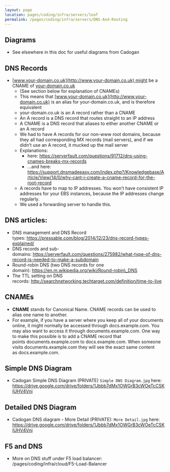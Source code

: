 ```yaml
---
layout: page
location: pages/coding/infra/servers/leaf
permalink: /pages/coding/infra/servers/DNS-And-Routing
---
```

## Diagrams

  - See elsewhere in this doc for useful diagrams from Cadogan

## DNS Records

  - [www.your-domain.co.uk](http://www.your-domain.co.uk) might be a
    CNAME
    of [<span class="underline">your-domain.co.uk</span>](http://iguanas.co.uk/)
      - (See section below for explanation of CNAMEs)
      - This means that
        [www.your-domain.co.uk](http://www.your-domain.co.uk) is an
        alias for your-domain.co.uk, and is therefore equivalent
      - your-domain.co.uk is an A record rather than a CNAME
      - An A record is a DNS record that routes straight to an IP
        address
      - A CNAME is a DNS record that aliases to either another CNAME or
        an A record
      - We had to have A records for our non-www root domains, because
        they all had corresponding MX records (mail servers), and if we
        didn’t use an A record, it mucked up the mail server
      - Explanations:
          - <span class="underline">here:
            <https://serverfault.com/questions/91712/dns-using-cnames-breaks-mx-records></span>
          - …and here:
            [<span class="underline">https://support.dnsmadeeasy.com/index.php?/Knowledgebase/Article/View/14/0/why-cant-i-create-a-cname-record-for-the-root-record</span>](https://support.dnsmadeeasy.com/index.php?/Knowledgebase/Article/View/14/0/why-cant-i-create-a-cname-record-for-the-root-record)
      - A records have to map to IP addresses. You won’t have consistent
        IP addresses for your EBS instances, because the IP addresses
        change regularly.
      - We used a forwarding server to handle this.

## DNS articles:

  - DNS management and DNS Record
    types: [<span class="underline">https://pressable.com/blog/2014/12/23/dns-record-types-explained/</span>](https://pressable.com/blog/2014/12/23/dns-record-types-explained/)
  - DNS records and
    sub-domains: [<span class="underline">https://serverfault.com/questions/275982/what-type-of-dns-record-is-needed-to-make-a-subdomain</span>](https://serverfault.com/questions/275982/what-type-of-dns-record-is-needed-to-make-a-subdomain)
  - Round-robin DNS (two DNS records for one
    domain): [<span class="underline">https://en.m.wikipedia.org/wiki/Round-robin\_DNS</span>](https://en.m.wikipedia.org/wiki/Round-robin_DNS)
  - The TTL setting on DNS
    records: [<span class="underline">http://searchnetworking.techtarget.com/definition/time-to-live</span>](http://searchnetworking.techtarget.com/definition/time-to-live)

## CNAMEs

  - **CNAME** stands for Canonical Name. CNAME records can be used to
    alias one name to another.
  - For example, if you have a server where you keep all of your
    documents online, it might normally be accessed
    through docs.example.com. You may also want to access it
    through documents.example.com. One way to make this possible is to
    add a CNAME record that
    points documents.example.com to docs.example.com. When someone
    visits documents.example.com they will see the exact same content
    as docs.example.com.


## Simple DNS Diagram

- Cadogan Simple DNS Diagram (PRIVATE) `Simple DNS Diagram.jpg` here: https://drive.google.com/drive/folders/1Jbbb7dMx1OWGrB3cWOeTcCSKlUHV4Vnj


## Detailed DNS Diagram

- Cadogan DNS diagram - More Detail (PRIVATE): `More Detail.jpg` here: https://drive.google.com/drive/folders/1Jbbb7dMx1OWGrB3cWOeTcCSKlUHV4Vnj


## F5 and DNS

- More on DNS stuff under F5 load balancer: /pages/coding/infra/cloud/F5-Load-Balancer
